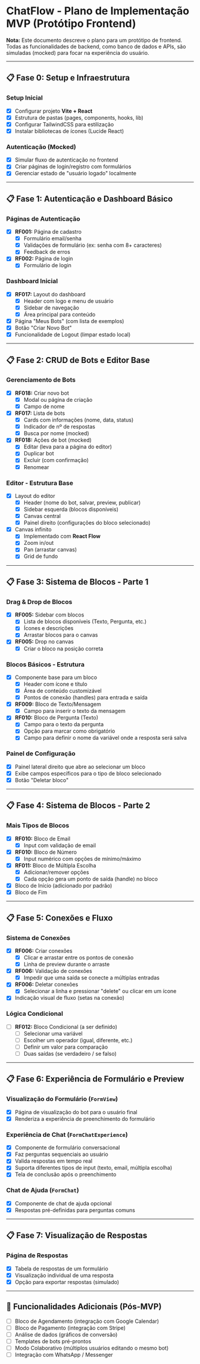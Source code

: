 # ChatFlow - Plano de Implementação MVP (Protótipo Frontend)

**Nota:** Este documento descreve o plano para um protótipo de frontend. Todas as funcionalidades de backend, como banco de dados e APIs, são simuladas (mocked) para focar na experiência do usuário.

---

## 📋 Fase 0: Setup e Infraestrutura

### Setup Inicial
- [x] Configurar projeto **Vite + React**
- [x] Estrutura de pastas (pages, components, hooks, lib)
- [x] Configurar TailwindCSS para estilização
- [x] Instalar bibliotecas de ícones (Lucide React)

### Autenticação (Mocked)
- [x] Simular fluxo de autenticação no frontend
- [x] Criar páginas de login/registro com formulários
- [x] Gerenciar estado de "usuário logado" localmente

---

## 📋 Fase 1: Autenticação e Dashboard Básico

### Páginas de Autenticação
- [x] **RF001:** Página de cadastro
  - [x] Formulário email/senha
  - [x] Validações de formulário (ex: senha com 8+ caracteres)
  - [x] Feedback de erros
- [x] **RF002:** Página de login
  - [x] Formulário de login

### Dashboard Inicial
- [x] **RF017:** Layout do dashboard
  - [x] Header com logo e menu de usuário
  - [x] Sidebar de navegação
  - [x] Área principal para conteúdo
- [x] Página "Meus Bots" (com lista de exemplos)
- [x] Botão "Criar Novo Bot"
- [x] Funcionalidade de Logout (limpar estado local)

---

## 📋 Fase 2: CRUD de Bots e Editor Base

### Gerenciamento de Bots
- [x] **RF018:** Criar novo bot
  - [x] Modal ou página de criação
  - [x] Campo de nome
- [x] **RF017:** Lista de bots
  - [x] Cards com informações (nome, data, status)
  - [x] Indicador de nº de respostas
  - [x] Busca por nome (mocked)
- [x] **RF018:** Ações de bot (mocked)
  - [x] Editar (leva para a página do editor)
  - [x] Duplicar bot
  - [x] Excluir (com confirmação)
  - [x] Renomear

### Editor - Estrutura Base
- [x] Layout do editor
  - [x] Header (nome do bot, salvar, preview, publicar)
  - [x] Sidebar esquerda (blocos disponíveis)
  - [x] Canvas central
  - [x] Painel direito (configurações do bloco selecionado)
- [x] Canvas infinito
  - [x] Implementado com **React Flow**
  - [x] Zoom in/out
  - [x] Pan (arrastar canvas)
  - [x] Grid de fundo

---

## 📋 Fase 3: Sistema de Blocos - Parte 1

### Drag & Drop de Blocos
- [x] **RF005:** Sidebar com blocos
  - [x] Lista de blocos disponíveis (Texto, Pergunta, etc.)
  - [x] Ícones e descrições
  - [x] Arrastar blocos para o canvas
- [x] **RF005:** Drop no canvas
  - [x] Criar o bloco na posição correta

### Blocos Básicos - Estrutura
- [x] Componente base para um bloco
  - [x] Header com ícone e título
  - [x] Área de conteúdo customizável
  - [x] Pontos de conexão (handles) para entrada e saída
- [x] **RF009:** Bloco de Texto/Mensagem
  - [x] Campo para inserir o texto da mensagem
- [x] **RF010:** Bloco de Pergunta (Texto)
  - [x] Campo para o texto da pergunta
  - [x] Opção para marcar como obrigatório
  - [x] Campo para definir o nome da variável onde a resposta será salva

### Painel de Configuração
- [x] Painel lateral direito que abre ao selecionar um bloco
- [x] Exibe campos específicos para o tipo de bloco selecionado
- [x] Botão "Deletar bloco"

---

## 📋 Fase 4: Sistema de Blocos - Parte 2

### Mais Tipos de Blocos
- [x] **RF010:** Bloco de Email
  - [x] Input com validação de email
- [x] **RF010:** Bloco de Número
  - [x] Input numérico com opções de mínimo/máximo
- [x] **RF011:** Bloco de Múltipla Escolha
  - [x] Adicionar/remover opções
  - [x] Cada opção gera um ponto de saída (handle) no bloco
- [x] Bloco de Início (adicionado por padrão)
- [x] Bloco de Fim

---

## 📋 Fase 5: Conexões e Fluxo

### Sistema de Conexões
- [x] **RF006:** Criar conexões
  - [x] Clicar e arrastar entre os pontos de conexão
  - [x] Linha de preview durante o arraste
- [x] **RF006:** Validação de conexões
  - [x] Impedir que uma saída se conecte a múltiplas entradas
- [x] **RF006:** Deletar conexões
  - [x] Selecionar a linha e pressionar "delete" ou clicar em um ícone
- [x] Indicação visual de fluxo (setas na conexão)

### Lógica Condicional
- [ ] **RF012:** Bloco Condicional (a ser definido)
  - [ ] Selecionar uma variável
  - [ ] Escolher um operador (igual, diferente, etc.)
  - [ ] Definir um valor para comparação
  - [ ] Duas saídas (se verdadeiro / se falso)

---

## 📋 Fase 6: Experiência de Formulário e Preview

### Visualização do Formulário (`FormView`)
- [x] Página de visualização do bot para o usuário final
- [x] Renderiza a experiência de preenchimento do formulário

### Experiência de Chat (`FormChatExperience`)
- [x] Componente de formulário conversacional
- [x] Faz perguntas sequenciais ao usuário
- [x] Valida respostas em tempo real
- [x] Suporta diferentes tipos de input (texto, email, múltipla escolha)
- [x] Tela de conclusão após o preenchimento

### Chat de Ajuda (`FormChat`)
- [x] Componente de chat de ajuda opcional
- [x] Respostas pré-definidas para perguntas comuns

---

## 📋 Fase 7: Visualização de Respostas

### Página de Respostas
- [x] Tabela de respostas de um formulário
- [x] Visualização individual de uma resposta
- [x] Opção para exportar respostas (simulado)

---

## 🌟 Funcionalidades Adicionais (Pós-MVP)

- [ ] Bloco de Agendamento (integração com Google Calendar)
- [ ] Bloco de Pagamento (integração com Stripe)
- [ ] Análise de dados (gráficos de conversão)
- [ ] Templates de bots pré-prontos
- [ ] Modo Colaborativo (múltiplos usuários editando o mesmo bot)
- [ ] Integração com WhatsApp / Messenger

